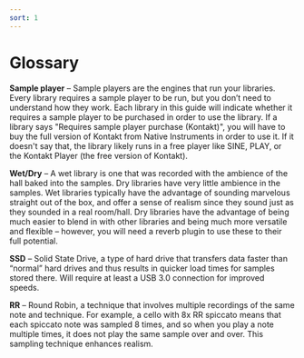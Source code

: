 ```yaml
---
sort: 1
---
```


# Glossary

**Sample player** – Sample players are the engines that run your libraries. Every library requires a sample player to be run,  but you don’t need to understand how they work. Each library in this guide will indicate whether it requires a sample player to be purchased in order to use the library. If a library says "Requires sample player purchase (Kontakt)", you will have to buy the full version of Kontakt from Native Instruments in order to use it. If it doesn't say that, the library likely runs in a free player like SINE, PLAY, or the Kontakt Player (the free version of Kontakt).

**Wet/Dry** – A wet library is one that was recorded with the ambience of the hall baked into the samples. Dry libraries have very little ambience in the samples. Wet libraries typically have the advantage of sounding marvelous straight out of the box, and offer a sense of realism since they sound just as they sounded in a real room/hall. Dry libraries have the advantage of being much easier to blend in with other libraries and being much more versatile and flexible – however, you will need a reverb plugin to use these to their full potential.

**SSD** – Solid State Drive, a type of hard drive that transfers data faster than “normal” hard drives and thus results in quicker load times for samples stored there. Will require at least a USB 3.0 connection for improved speeds.

**RR** – Round Robin, a technique that involves multiple recordings of the same note and technique. For example, a cello with 8x RR spiccato means that each spiccato note was sampled 8 times, and so when you play a note multiple times, it does not play the same sample over and over. This sampling technique enhances realism.

